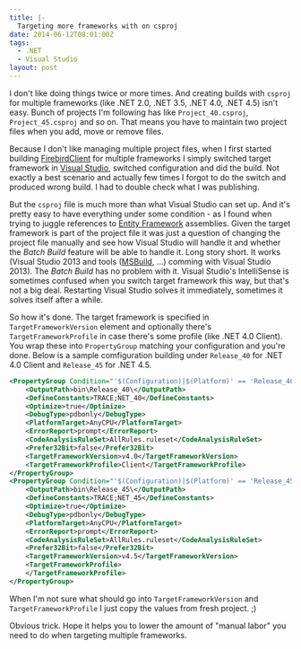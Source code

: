 ```yaml
---
title: |-
  Targeting more frameworks with on csproj
date: 2014-06-12T08:01:00Z
tags:
  - .NET
  - Visual Studio
layout: post
---
```

I don't like doing things twice or more times. And creating builds with `csproj` for multiple frameworks (like .NET 2.0, .NET 3.5, .NET 4.0, .NET 4.5) isn't easy. Bunch of projects I'm following has like `Project_40.csproj`, `Project_45.csproj` and so on. That means you have to maintain two project files when you add, move or remove files. 

Because I don't like managing multiple project files, when I first started building [FirebirdClient][1] for multiple frameworks I simply switched target framework in [Visual Studio][3], switched configuration and did the build. Not exactly a best scenario and actually few times I forgot to do the switch and produced wrong build. I had to double check what I was publishing. 

<!-- excerpt -->

But the `csproj` file is much more than what Visual Studio can set up. And it's pretty easy to have everything under some condition - as I found when trying to juggle references to [Entity Framework][2] assemblies. Given the target framework is part of the project file it was just a question of changing the project file manually and see how Visual Studio will handle it and whether the _Batch Build_ feature will be able to handle it. Long story short. It works (Visual Studio 2013 and tools ([MSBuild][4], ...) comming with Visual Studio 2013). The _Batch Build_ has no problem with it. Visual Studio's IntelliSense is sometimes confused when you switch target framework this way, but that's not a big deal. Restarting Visual Studio solves it immediately, sometimes it solves itself after a while.

So how it's done. The target framework is specified in `TargetFrameworkVersion` element and optionally there's `TargetFrameworkProfile` in case there's some profile (like .NET 4.0 Client). You wrap these into `PropertyGroup` matching your configuration and you're done. Below is a sample comfiguration building under `Release_40` for .NET 4.0 Client and `Release_45` for .NET 4.5.  

```xml
<PropertyGroup Condition="'$(Configuration)|$(Platform)' == 'Release_40|AnyCPU'">
	<OutputPath>bin\Release_40\</OutputPath>
	<DefineConstants>TRACE;NET_40</DefineConstants>
	<Optimize>true</Optimize>
	<DebugType>pdbonly</DebugType>
	<PlatformTarget>AnyCPU</PlatformTarget>
	<ErrorReport>prompt</ErrorReport>
	<CodeAnalysisRuleSet>AllRules.ruleset</CodeAnalysisRuleSet>
	<Prefer32Bit>false</Prefer32Bit>
	<TargetFrameworkVersion>v4.0</TargetFrameworkVersion>
	<TargetFrameworkProfile>Client</TargetFrameworkProfile>
</PropertyGroup>
<PropertyGroup Condition="'$(Configuration)|$(Platform)' == 'Release_45|AnyCPU'">
	<OutputPath>bin\Release_45\</OutputPath>
	<DefineConstants>TRACE;NET_45</DefineConstants>
	<Optimize>true</Optimize>
	<DebugType>pdbonly</DebugType>
	<PlatformTarget>AnyCPU</PlatformTarget>
	<ErrorReport>prompt</ErrorReport>
	<CodeAnalysisRuleSet>AllRules.ruleset</CodeAnalysisRuleSet>
	<Prefer32Bit>false</Prefer32Bit>
	<TargetFrameworkVersion>v4.5</TargetFrameworkVersion>
	<TargetFrameworkProfile>
	</TargetFrameworkProfile>
</PropertyGroup>
``` 

When I'm not sure what should go into `TargetFrameworkVersion` and `TargetFrameworkProfile` I just copy the values from fresh project. ;)

Obvious trick. Hope it helps you to lower the amount of "manual labor" you need to do when targeting multiple frameworks.

[1]: http://www.firebirdsql.org/en/net-provider/
[2]: http://msdn.com/ef
[3]: http://www.visualstudio.com/
[4]: http://msdn.microsoft.com/en-us/library/dd393574.aspx